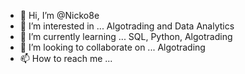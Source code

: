 - 👋 Hi, I’m @Nicko8e
- 👀 I’m interested in ... Algotrading and Data Analytics
- 🌱 I’m currently learning ... SQL, Python, Algotrading
- 💞️ I’m looking to collaborate on ... Algotrading
- 📫 How to reach me ... 

<!---
Nicko8e/Nicko8e is a ✨ special ✨ repository because its `README.md` (this file) appears on your GitHub profile.
You can click the Preview link to take a look at your changes.
--->
